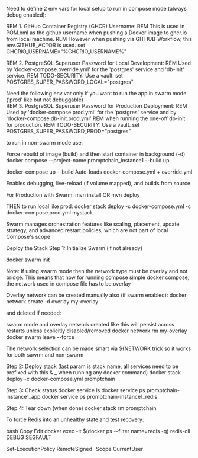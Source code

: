 Need to define 2 env vars for local setup to run in compose mode (always debug enabled):

REM 1. GitHub Container Registry (GHCR) Username:
REM This is used in POM.xml as the github username when pushing a Docker image to ghcr.io from local machine.
REM However when pushing via GITHUB-Workflow, this env.GITHUB_ACTOR is used.
set GHCRIO_USERNAME="%GHCRIO_USERNAME%"

REM 2. PostgreSQL Superuser Password for Local Development:
REM Used by 'docker-compose.override.yml' for the 'postgres' service and 'db-init' service.
REM TODO-SECURITY: Use a vault.
set POSTGRES_SUPER_PASSWORD_LOCAL="postgres"



Need the following env var only if you want to run the app in swarm mode ('prod' like but not debuggable)  
REM 3. PostgreSQL Superuser Password for Production Deployment:
REM Used by 'docker-compose.prod.yml' for the 'postgres' service and by 'docker-compose.db-init.prod.yml'
REM when running the one-off db-init for production.
REM TODO-SECURITY: Use a vault.
set POSTGRES_SUPER_PASSWORD_PROD="postgres"


to run in non-swarm mode use:

Force rebuild of image (build) and then start container in background (-d)
docker compose --project-name promptchain_instance1 --build up 

docker-compose up --build
Auto-loads docker-compose.yml + override.yml

Enables debugging, live-reload (if volume mapped), and builds from source

For Production with Swarm:
mvn install 
OR
mvn deploy

THEN to run local like prod:
docker stack deploy -c docker-compose.yml -c docker-compose.prod.yml mystack

Swarm manages orchestration features like scaling, placement, update strategy, and advanced restart policies, which are not part of local Compose's scope

Deploy the Stack
Step 1: Initialize Swarm (if not already)

docker swarm init 

Note: 
If using swarm mode then the network type must be overlay and not bridge. 
This means that now for running compose simple docker compose, the network used in compose file has to be overlay

Overlay network can be created manually also (if swarm enabled):
docker network create -d overlay my-overlay

and deleted if needed:

swarm mode and overlay network created like this will persist across restarts unless explicitly disabled/removed
docker network rm my-overlay
docker swarm leave --force

The network selection can be made smart via ${NETWORK trick so it works for both sawrm and non-swarm


Step 2: Deploy stack (last param is stack name, all services need to be prefixed with this & _ when running any docker command)
docker stack deploy -c docker-compose.yml promptchain

Step 3: Check status
docker service ls
docker service ps promptchain-instance1_app
docker service ps promptchain-instance1_redis

Step 4: Tear down (when done)
docker stack rm promptchain

To force Redis into an unhealthy state and test recovery:

bash
Copy
Edit
docker exec -it $(docker ps --filter name=redis -q) redis-cli DEBUG SEGFAULT


Set-ExecutionPolicy RemoteSigned -Scope CurrentUser